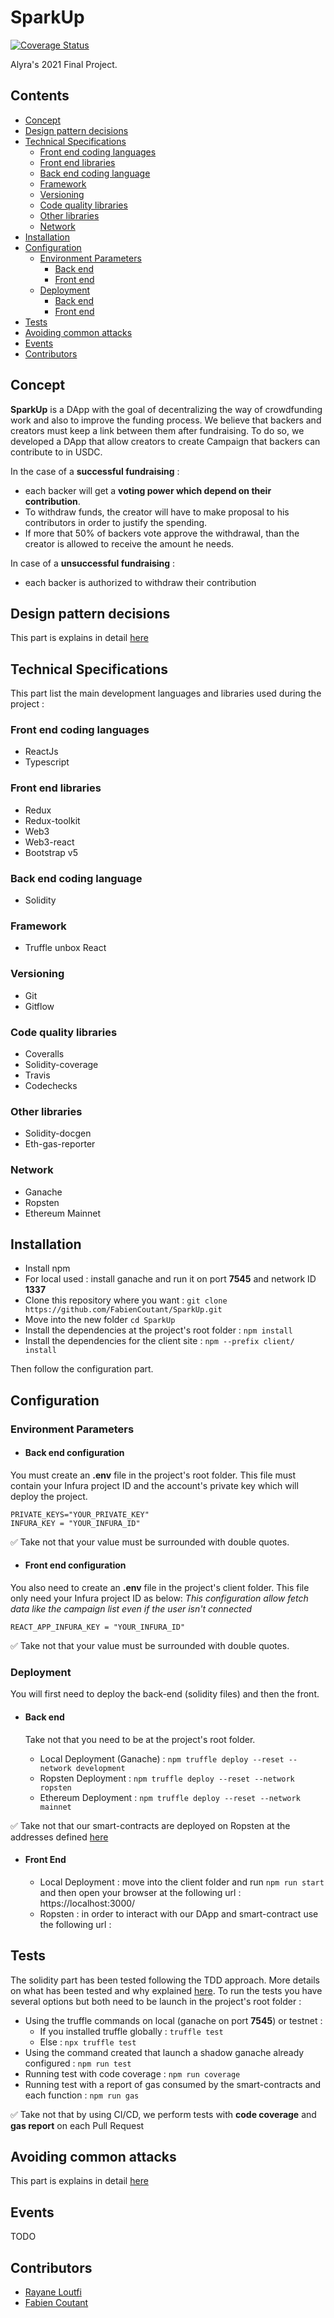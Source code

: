 # SparkUp 
[![Coverage Status](https://coveralls.io/repos/github/FabienCoutant/SparkUp/badge.svg?branch=master)](https://coveralls.io/github/FabienCoutant/SparkUp?branch=master)

Alyra's 2021 Final Project.


## Contents
* [Concept](#concept)
* [Design pattern decisions](#Design-pattern-decisions)
* [Technical Specifications](#Technical-Specifications)
  * [Front end coding languages](#Front-end-coding-languages)
  * [Front end libraries](#Front-end-libraries)
  * [Back end coding language](#Back-end-coding-language)
  * [Framework](#Framework)
  * [Versioning](#Versioning)
  * [Code quality libraries](#Code-quality-libraries)
  * [Other libraries](#Other-libraries)
  * [Network](#Network)
* [Installation](#Installation)
* [Configuration](#Configuration)
  * [Environment Parameters](#Environment-Parameters)
    * [Back end](#Back-end-configuration) 
    * [Front end](#Front-end-configuration) 
  * [Deployment](#Deployment)
    * [Back end](#Back-end)
    * [Front end](#Front-end)
* [Tests](#Tests)
* [Avoiding common attacks](#Avoiding-common-attacks)
* [Events](#Events)
* [Contributors](#Contributors)

## Concept

**SparkUp** is a DApp with the goal of decentralizing the way of crowdfunding work and also to improve the funding
process. We believe that backers and creators must keep a link between them after fundraising. To do so, we developed a
DApp that allow creators to create Campaign that backers can contribute to in USDC.

In the case of a **successful fundraising** :

* each backer will get a **voting power which depend on their contribution**.
* To withdraw funds, the creator will have to make proposal to his contributors in order to justify the spending.
* If more that 50% of backers vote approve the withdrawal, than the creator is allowed to receive the amount he needs.

In case of a **unsuccessful fundraising** :

* each backer is authorized to withdraw their contribution

## Design pattern decisions

This part is explains in detail [here](#DESIGN_PATTERN_DECISIONS.md)

## Technical Specifications

This part list the main development languages and libraries used during the project :

### Front end coding languages
* ReactJs
* Typescript

### Front end libraries
* Redux
* Redux-toolkit
* Web3
* Web3-react
* Bootstrap v5

### Back end coding language
* Solidity

### Framework
* Truffle unbox React

### Versioning
* Git
* Gitflow

### Code quality libraries
* Coveralls
* Solidity-coverage
* Travis
* Codechecks

### Other libraries
* Solidity-docgen
* Eth-gas-reporter

### Network
* Ganache
* Ropsten
* Ethereum Mainnet

## Installation

* Install npm
* For local used : install ganache and run it on port **7545** and network ID **1337**
* Clone this repository where you want : `git clone https://github.com/FabienCoutant/SparkUp.git`
* Move into the new folder `cd SparkUp`
* Install the dependencies at the project's root folder : `npm install`
* Install the dependencies for the client site : `npm --prefix client/ install`

Then follow the configuration part.

## Configuration

### Environment Parameters

* #### Back end configuration

You must create an **.env** file in the project's root folder. This file must contain your Infura project ID and the
account's private key which will deploy the project.

```
PRIVATE_KEYS="YOUR_PRIVATE_KEY"
INFURA_KEY = "YOUR_INFURA_ID"
```
:white_check_mark: Take not that your value must be surrounded with double quotes.

* #### Front end configuration

You also need to create an **.env** file in the project's client folder. This file only need your Infura project ID as
below:
*This configuration allow fetch data like the campaign list even if the user isn't connected*

```
REACT_APP_INFURA_KEY = "YOUR_INFURA_ID"
```

:white_check_mark: Take not that your value must be surrounded with double quotes.

### Deployment

You will first need to deploy the back-end (solidity files) and then the front.

* #### Back end 
  Take not that you need to be at the project's root folder.

    * Local Deployment (Ganache) : `npm truffle deploy --reset --network development`
    * Ropsten Deployment : `npm truffle deploy --reset --network ropsten`
    * Ethereum Deployment : `npm truffle deploy --reset --network mainnet`

:white_check_mark: Take not that our smart-contracts are deployed on Ropsten at the addresses defined [here](#DEPLOYED_ADDRESSES.md)

* #### Front End
  * Local Deployment : move into the client folder and run `npm run start` and then open your browser at the following url : https://localhost:3000/
  * Ropsten : in order to interact with our DApp and smart-contract use the following url :
  

## Tests

The solidity part has been tested following the TDD approach. More details on what has been tested and why explained [here](#TESTS_EXPLANATIONS.md).
To run the tests you have several options but both need to be launch in the project's root folder :
* Using the truffle commands on local (ganache on port **7545**) or testnet :
  * If you installed truffle globally : `truffle test`
  * Else : `npx truffle test`
* Using the command created that launch a shadow ganache already configured :
`npm run test`
* Running test with code coverage :
`npm run coverage`
* Running test with a report of gas consumed by the smart-contracts and each function :
`npm run gas`

:white_check_mark: Take not that by using CI/CD, we perform tests with **code coverage** and **gas report** on each Pull Request


## Avoiding common attacks

This part is explains in detail [here](#./AVOIDING_COMMON_ATTACKS.md)

## Events

TODO


## Contributors

- [Rayane Loutfi](https://github.com/RayXpub)
- [Fabien Coutant](https://github.com/FabienCoutant)
